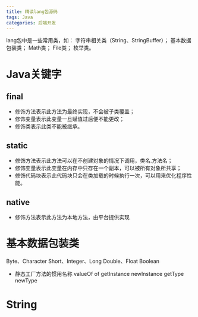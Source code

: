 ```yaml
---
title: 精读lang包源码
tags: Java
categories: 后端开发
---
```


lang包中是一些常用类，如：
字符串相关类（String、StringBuffer）；
基本数据包装类；
Math类；
File类；
枚举类。
<!-- more -->

# Java关键字
## final
* 修饰方法表示此方法为最终实现，不会被子类覆盖；
* 修饰变量表示此变量一旦赋值过后便不能更改；
* 修饰类表示此类不能被继承。

## static
* 修饰方法表示此方法可以在不创建对象的情况下调用，类名.方法名；
* 修饰变量表示此变量在内存中只存在一个副本，可以被所有对象所共享；
* 修饰代码块表示此代码块只会在类加载的时候执行一次，可以用来优化程序性能。

## native
* 修饰方法表示此方法为本地方法，由平台提供实现

# 基本数据包装类
Byte、Character
Short、Integer、Long
Double、Float
Boolean
* 静态工厂方法的惯用名称
valueOf
of
getInstance
newInstance
getType
newType

# String
